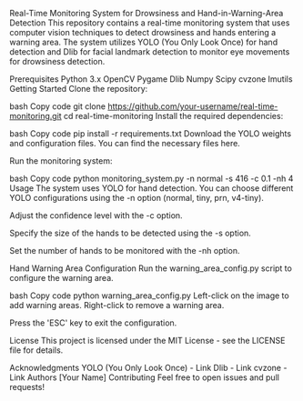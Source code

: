 Real-Time Monitoring System for Drowsiness and Hand-in-Warning-Area Detection
This repository contains a real-time monitoring system that uses computer vision techniques to detect drowsiness and hands entering a warning area. The system utilizes YOLO (You Only Look Once) for hand detection and Dlib for facial landmark detection to monitor eye movements for drowsiness detection.

Prerequisites
Python 3.x
OpenCV
Pygame
Dlib
Numpy
Scipy
cvzone
Imutils
Getting Started
Clone the repository:

bash
Copy code
git clone https://github.com/your-username/real-time-monitoring.git
cd real-time-monitoring
Install the required dependencies:

bash
Copy code
pip install -r requirements.txt
Download the YOLO weights and configuration files. You can find the necessary files here.

Run the monitoring system:

bash
Copy code
python monitoring_system.py -n normal -s 416 -c 0.1 -nh 4
Usage
The system uses YOLO for hand detection. You can choose different YOLO configurations using the -n option (normal, tiny, prn, v4-tiny).

Adjust the confidence level with the -c option.

Specify the size of the hands to be detected using the -s option.

Set the number of hands to be monitored with the -nh option.

Hand Warning Area Configuration
Run the warning_area_config.py script to configure the warning area.

bash
Copy code
python warning_area_config.py
Left-click on the image to add warning areas. Right-click to remove a warning area.

Press the 'ESC' key to exit the configuration.

License
This project is licensed under the MIT License - see the LICENSE file for details.

Acknowledgments
YOLO (You Only Look Once) - Link
Dlib - Link
cvzone - Link
Authors
[Your Name]
Contributing
Feel free to open issues and pull requests!
